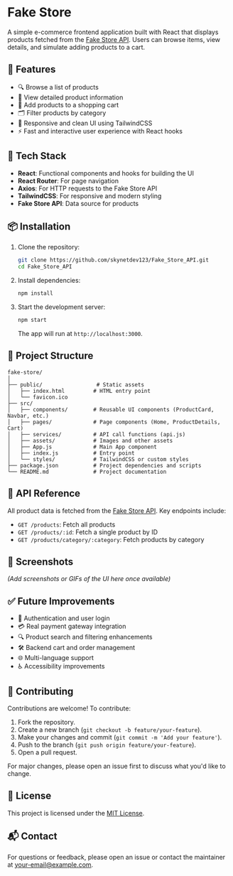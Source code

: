 # Fake Store

A simple e-commerce frontend application built with React that displays products fetched from the [Fake Store API](https://fakestoreapi.com/). Users can browse items, view details, and simulate adding products to a cart.

## 🚀 Features

- 🔍 Browse a list of products
- 📄 View detailed product information
- 🛒 Add products to a shopping cart
- 🗂️ Filter products by category
- 💅 Responsive and clean UI using TailwindCSS
- ⚡ Fast and interactive user experience with React hooks

## 🧰 Tech Stack

- **React**: Functional components and hooks for building the UI
- **React Router**: For page navigation
- **Axios**: For HTTP requests to the Fake Store API
- **TailwindCSS**: For responsive and modern styling
- **Fake Store API**: Data source for products

## 📦 Installation

1. Clone the repository:

   ```bash
   git clone https://github.com/skynetdev123/Fake_Store_API.git
   cd Fake_Store_API
   ```

2. Install dependencies:

   ```bash
   npm install
   ```

3. Start the development server:

   ```bash
   npm start
   ```

   The app will run at `http://localhost:3000`.

## 📁 Project Structure

```plaintext
fake-store/
│
├── public/                 # Static assets
│   ├── index.html         # HTML entry point
│   └── favicon.ico
├── src/
│   ├── components/        # Reusable UI components (ProductCard, Navbar, etc.)
│   ├── pages/             # Page components (Home, ProductDetails, Cart)
│   ├── services/          # API call functions (api.js)
│   ├── assets/            # Images and other assets
│   ├── App.js             # Main App component
│   ├── index.js           # Entry point
│   └── styles/            # TailwindCSS or custom styles
├── package.json           # Project dependencies and scripts
└── README.md              # Project documentation
```

## 🔗 API Reference

All product data is fetched from the [Fake Store API](https://fakestoreapi.com/). Key endpoints include:

- `GET /products`: Fetch all products
- `GET /products/:id`: Fetch a single product by ID
- `GET /products/category/:category`: Fetch products by category

## 📸 Screenshots

*(Add screenshots or GIFs of the UI here once available)*

## ✅ Future Improvements

- 🔐 Authentication and user login
- 💳 Real payment gateway integration
- 🔍 Product search and filtering enhancements
- 🛠️ Backend cart and order management
- 🌐 Multi-language support
- ♿ Accessibility improvements

## 🙌 Contributing

Contributions are welcome! To contribute:

1. Fork the repository.
2. Create a new branch (`git checkout -b feature/your-feature`).
3. Make your changes and commit (`git commit -m 'Add your feature'`).
4. Push to the branch (`git push origin feature/your-feature`).
5. Open a pull request.

For major changes, please open an issue first to discuss what you'd like to change.

## 📄 License

This project is licensed under the [MIT License](LICENSE).

## 📬 Contact

For questions or feedback, please open an issue or contact the maintainer at [your-email@example.com](mailto:your-email@example.com).

